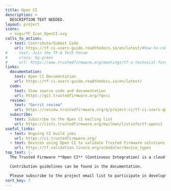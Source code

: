 ```yaml
---
title: Open CI
description: >
  DESCRIPTION TEXT NEEDED.
layout: project
icons:
  - svgs/TF_Icon_OpenCI.svg
calls_to_action:
  - text: Contribute/Submit Code
    url: https://tf-ci-users-guide.readthedocs.io/en/latest/#how-to-contribute-code
#   - text: Join the TF-A Tech Forum
#     class: bg-green
#     url: https://www.trustedfirmware.org/meetings/tf-a-technical-forum/
links:
  documentation:
    text: Open CI Documentation
    url: https://tf-ci-users-guide.readthedocs.io/en/latest/
  code:
    text: View source code and documentation
    url: https://git.trustedfirmware.org/?q=ci
  review:
    text: "Gerrit review"
    url: https://review.trustedfirmware.org/q/project:ci/tf-ci-users-guide
  subscribe:
    text: Subscribe to the Open CI mailing list
    url: https://lists.trustedfirmware.org/mailman/listinfo/tf-openci
useful_links:
  - text: Ongoing CI build jobs
    url: https://ci.trustedfirmware.org/
  - text: Devices using Open CI to validate Trusted Firmware solutions
    url: https://tf.validation.linaro.org/scheduler/device_types
top_text: |-
  The Trusted Firmware **Open CI** (Continuous Integration) is a cloud-based CI infrastructure that leverages multiple components including Gerrit, Jenkins and [LAVA](https://lavasoftware.org/) to create a comprehensive end-to-end integration and test infrastructure.  It is currently leveraged by TF-M, TF-A, and Hafnium, with potentially other TrustedFirmware supported projects in the future. Open CI supports static analysis tools to increase code quality. It’s also the mechanism to approve merge requests (thru maintainer approvals) as well the ability to create source code release tags. Finally, with the back end of Open CI connected to a physical Open CI hardware lab that leverages LAVA, it validates that code changes made into the source tree actually run on [multiple hardware platforms that are currently available in the lab.](https://tf.validation.linaro.org/scheduler/device_types) Arm [Fixed Virtual Platform (FVP)](https://developer.arm.com/tools-and-software/simulation-models/fixed-virtual-platforms) software emulators are also made available and leveraged by the TrustedFirmware development community.

  Contribution guidelines can be found in the documentation.

  Please subscribe to the project email list to participate in development discussions.
sort_key: 7
---
```

